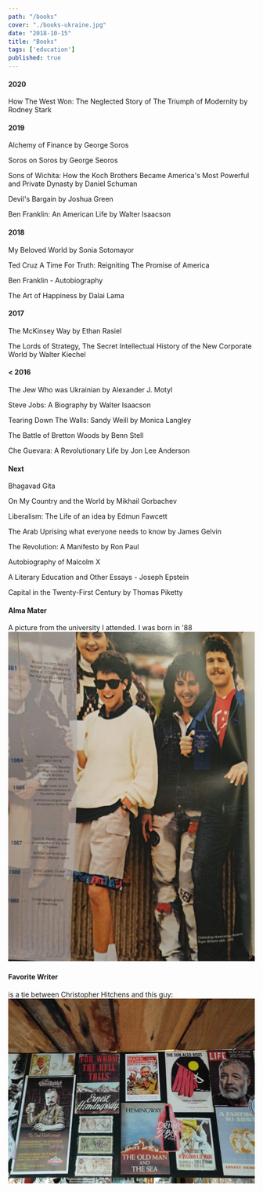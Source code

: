 ```yaml
---
path: "/books"
cover: "./books-ukraine.jpg"
date: "2018-10-15"
title: "Books"
tags: ['education']
published: true
---
```


#### 2020
How The West Won: The Neglected Story of The Triumph of Modernity by Rodney Stark

#### 2019
Alchemy of Finance by George Soros

Soros on Soros by George Seoros

Sons of Wichita: How the Koch Brothers Became America's Most Powerful and Private Dynasty by Daniel Schuman

Devil's Bargain by Joshua Green

Ben Franklin: An American Life by Walter Isaacson

#### 2018
My Beloved World by Sonia Sotomayor 

Ted Cruz A Time For Truth: Reigniting The Promise of America

Ben Franklin - Autobiography

The Art of Happiness by Dalai Lama

#### 2017
The McKinsey Way by Ethan Rasiel

The Lords of Strategy, The Secret Intellectual History of the New Corporate World by Walter Kiechel

#### < 2016
The Jew Who was Ukrainian by Alexander J. Motyl

Steve Jobs: A Biography by Walter Isaacson

Tearing Down The Walls: Sandy Weill by Monica Langley

The Battle of Bretton Woods by Benn Stell

Che Guevara: A Revolutionary Life by Jon Lee Anderson

#### Next
Bhagavad Gita

On My Country and the World by Mikhail Gorbachev

Liberalism: The Life of an idea by Edmun Fawcett

The Arab Uprising what everyone needs to know by James Gelvin

The Revolution: A Manifesto by Ron Paul

Autobiography of Malcolm X

A Literary Education and Other Essays - Joseph Epstein

Capital in the Twenty-First Century by Thomas Piketty

#### Alma Mater
A picture from the university I attended. I was born in '88
![RWU](./rwu.jpg)

#### Favorite Writer
is a tie between Christopher Hitchens and this guy:
![Hemingway](./hemingway-books.jpg)